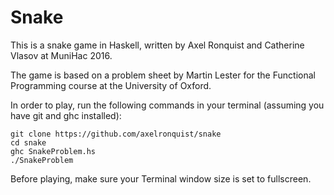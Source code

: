 # Snake

This is a snake game in Haskell, written by Axel Ronquist and Catherine Vlasov at MuniHac 2016.

The game is based on a problem sheet by Martin Lester for the Functional Programming course at the University of Oxford.

In order to play, run the following commands in your terminal (assuming you have git and ghc installed):

    git clone https://github.com/axelronquist/snake
    cd snake
    ghc SnakeProblem.hs
    ./SnakeProblem

Before playing, make sure your Terminal window size is set to fullscreen.
